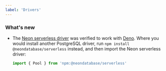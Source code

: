 ```yaml
---
label: 'Drivers'
---
```


### What's new

- The [Neon serverless driver](https://github.com/neondatabase/serverless) was verified to work with [Deno](https://github.com/denoland/deno). Where you would install another PostgreSQL driver, run `npm install @neondatabase/serverless` instead, and then import the Neon serverless driver:

  ```js
  import { Pool } from 'npm:@neondatabase/serverless'
  ```
